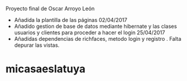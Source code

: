 Proyecto final de Oscar Arroyo León
- Añadida la plantilla de las páginas
02/04/2017
- Añadido gestion de base de datos mediante hibernate y las clases usuarios y clientes para proceder a hacer el login
25/04/2017
- Añadidas dependencias de richfaces,  metodo login y registro . Falta depurar las vistas.
# micasaeslatuya
